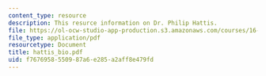 ```yaml
---
content_type: resource
description: This resurce information on Dr. Philip Hattis.
file: https://ol-ocw-studio-app-production.s3.amazonaws.com/courses/16-885j-aircraft-systems-engineering-fall-2005/f7676958550987a6e285a2aff8e479fd_hattis_bio.pdf
file_type: application/pdf
resourcetype: Document
title: hattis_bio.pdf
uid: f7676958-5509-87a6-e285-a2aff8e479fd
---
```

